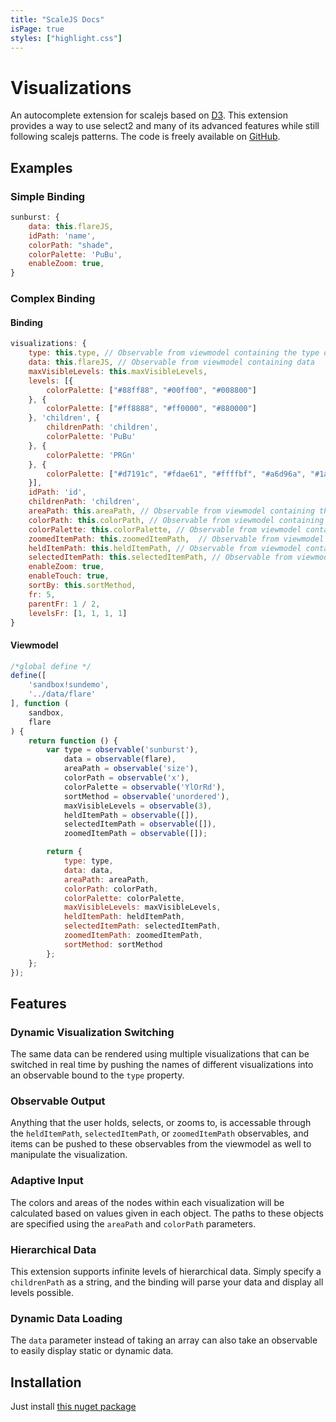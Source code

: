 ```yaml
---
title: "ScaleJS Docs"
isPage: true
styles: ["highlight.css"]
---
```


<script src="visualization/visualizationdemo-1.0.1.js" type="text/javascript"></script>

# Visualizations

An autocomplete extension for scalejs based on [D3](http://d3js.org/). This extension provides a way to use select2 and many of its advanced features while still following scalejs patterns. The code is freely available on [GitHub](https://github.com/lisovin/scalejs.visualization-d3).


<div id="visualization-example" ></div>



## Examples

### Simple Binding

```javascript
sunburst: {
    data: this.flareJS,
    idPath: 'name',
    colorPath: "shade",
    colorPalette: 'PuBu',
    enableZoom: true,
}
```

### Complex Binding

#### Binding

```javascript
visualizations: {
    type: this.type, // Observable from viewmodel containing the type of visualization
    data: this.flareJS, // Observable from viewmodel containing data
    maxVisibleLevels: this.maxVisibleLevels,
    levels: [{
        colorPalette: ["#88ff88", "#00ff00", "#008800"]
    }, {
        colorPalette: ["#ff8888", "#ff0000", "#880000"]
    }, 'children', {
        childrenPath: 'children',
        colorPalette: 'PuBu'
    }, {
        colorPalette: 'PRGn'
    }, {
        colorPalette: ["#d7191c", "#fdae61", "#ffffbf", "#a6d96a", "#1a9641"]
    }],
    idPath: 'id',
    childrenPath: 'children',
    areaPath: this.areaPath, // Observable from viewmodel containing the path to an area property
    colorPath: this.colorPath, // Observable from viewmodel containing the path to an color property
    colorPalette: this.colorPalette, // Observable from viewmodel containing the color palette to pass to d3
    zoomedItemPath: this.zoomedItemPath,  // Observable from viewmodel containing the path set on zoom
    heldItemPath: this.heldItemPath, // Observable from viewmodel containing the path set on hold
    selectedItemPath: this.selectedItemPath, // Observable from viewmodel containing the path set on selecting
    enableZoom: true,
    enableTouch: true,
    sortBy: this.sortMethod,
    fr: 5,
    parentFr: 1 / 2,
    levelsFr: [1, 1, 1, 1]
}
```
#### Viewmodel

```javascript
/*global define */
define([
    'sandbox!sundemo',
    '../data/flare'
], function (
    sandbox,
    flare
) {
    return function () {
        var type = observable('sunburst'),
            data = observable(flare),
            areaPath = observable('size'),
            colorPath = observable('x'),
            colorPalette = observable('YlOrRd'),
            sortMethod = observable('unordered'),
            maxVisibleLevels = observable(3),
            heldItemPath = observable([]),
            selectedItemPath = observable([]),
            zoomedItemPath = observable([]);

        return {
            type: type,
            data: data,
            areaPath: areaPath,
            colorPath: colorPath,
            colorPalette: colorPalette,
            maxVisibleLevels: maxVisibleLevels,
            heldItemPath: heldItemPath,
            selectedItemPath: selectedItemPath,
            zoomedItemPath: zoomedItemPath,
            sortMethod: sortMethod
        };
    };
});


```



## Features

### Dynamic Visualization Switching

The same data can be rendered using multiple visualizations that can be switched in real time by pushing the names of different visualizations into an observable bound to the ```type``` property.

### Observable Output

Anything that the user holds, selects, or zooms to, is accessable through the ```heldItemPath```, ```selectedItemPath```, or ```zoomedItemPath``` observables, and items can be pushed to these observables from the viewmodel as well to manipulate the visualization.

### Adaptive Input

The colors and areas of the nodes within each visualization will be calculated based on values given in each object. The paths to these objects are specified using the ```areaPath``` and ```colorPath``` parameters.

### Hierarchical Data

This extension supports infinite levels of hierarchical data. Simply specify a ```childrenPath``` as a string, and the binding will parse your data and display all levels  possible.

### Dynamic Data Loading

The ```data``` parameter instead of taking an array can also take an observable to easily display static or dynamic data.

## Installation

Just install [this nuget package](https://www.nuget.org/packages/scalejs.visualization-d3/)